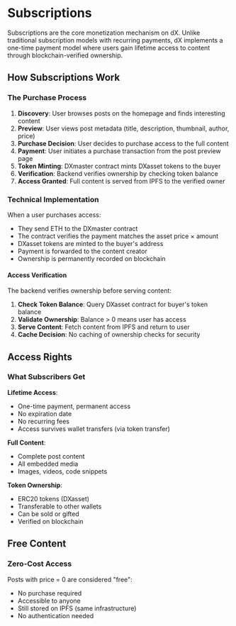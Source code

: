 # Subscriptions

Subscriptions are the core monetization mechanism on dX. Unlike traditional subscription models with recurring payments, dX implements a one-time payment model where users gain lifetime access to content through blockchain-verified ownership.

## How Subscriptions Work

### The Purchase Process

1. **Discovery**: User browses posts on the homepage and finds interesting content
2. **Preview**: User views post metadata (title, description, thumbnail, author, price)
3. **Purchase Decision**: User decides to purchase access to the full content
4. **Payment**: User initiates a purchase transaction from the post preview page
5. **Token Minting**: DXmaster contract mints DXasset tokens to the buyer
6. **Verification**: Backend verifies ownership by checking token balance
7. **Access Granted**: Full content is served from IPFS to the verified owner

### Technical Implementation

When a user purchases access:
- They send ETH to the DXmaster contract
- The contract verifies the payment matches the asset price × amount
- DXasset tokens are minted to the buyer's address
- Payment is forwarded to the content creator
- Ownership is permanently recorded on blockchain

#### Access Verification
The backend verifies ownership before serving content:

1. **Check Token Balance**: Query DXasset contract for buyer's token balance
2. **Validate Ownership**: Balance > 0 means user has access
3. **Serve Content**: Fetch content from IPFS and return to user
4. **Cache Decision**: No caching of ownership checks for security

## Access Rights

### What Subscribers Get

**Lifetime Access**:
- One-time payment, permanent access
- No expiration date
- No recurring fees
- Access survives wallet transfers (via token transfer)

**Full Content**:
- Complete post content
- All embedded media
- Images, videos, code snippets

**Token Ownership**:
- ERC20 tokens (DXasset)
- Transferable to other wallets
- Can be sold or gifted
- Verified on blockchain

## Free Content

### Zero-Cost Access

Posts with price = 0 are considered "free":
- No purchase required
- Accessible to anyone
- Still stored on IPFS (same infrastructure)
- No authentication needed